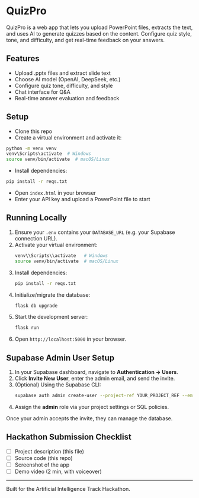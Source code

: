# QuizPro

QuizPro is a web app that lets you upload PowerPoint files, extracts the text, and uses AI to generate quizzes based on the content. Configure quiz style, tone, and difficulty, and get real-time feedback on your answers.

## Features
- Upload .pptx files and extract slide text
- Choose AI model (OpenAI, DeepSeek, etc.)
- Configure quiz tone, difficulty, and style
- Chat interface for Q&A
- Real-time answer evaluation and feedback

## Setup
- Clone this repo
- Create a virtual environment and activate it:
```bash
python -m venv venv
venv\Scripts\activate  # Windows
source venv/bin/activate  # macOS/Linux
```
- Install dependencies:
```bash
pip install -r reqs.txt
```
- Open `index.html` in your browser
- Enter your API key and upload a PowerPoint file to start

## Running Locally
1. Ensure your `.env` contains your `DATABASE_URL` (e.g. your Supabase connection URL).
2. Activate your virtual environment:
   ```bash
   venv\\Scripts\\activate   # Windows
   source venv/bin/activate  # macOS/Linux
   ```
3. Install dependencies:
   ```bash
   pip install -r reqs.txt
   ```
4. Initialize/migrate the database:
   ```bash
   flask db upgrade
   ```
5. Start the development server:
   ```bash
   flask run
   ```
6. Open `http://localhost:5000` in your browser.

## Supabase Admin User Setup
1. In your Supabase dashboard, navigate to **Authentication → Users**.
2. Click **Invite New User**, enter the admin email, and send the invite.
3. (Optional) Using the Supabase CLI:
   ```bash
   supabase auth admin create-user --project-ref YOUR_PROJECT_REF --email admin@example.com --password YourSecureP@ssw0rd
   ```
4. Assign the **admin** role via your project settings or SQL policies.

Once your admin accepts the invite, they can manage the database.

## Hackathon Submission Checklist
- [ ] Project description (this file)
- [ ] Source code (this repo)
- [ ] Screenshot of the app
- [ ] Demo video (2 min, with voiceover)

---

Built for the Artificial Intelligence Track Hackathon. 